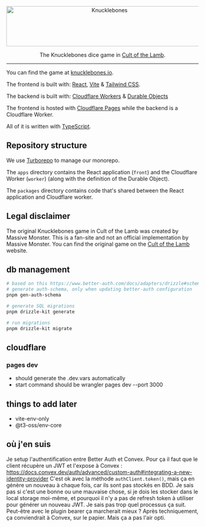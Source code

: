 <p align="center">
  <a href="https://knucklebones.io" target="_blank">
    <picture>
      <source media="(prefers-color-scheme: dark)" srcset="./.github/logo-dark.svg">
      <source media="(prefers-color-scheme: light)" srcset="./.github/logo-light.svg">
      <img alt="Knucklebones" src="./.github/logo-light.svg" width="525" height="105" style="max-width: 100%;">
    </picture>
  </a>
</p>

<p align="center">
  The Knucklebones dice game in <a href="https://www.cultofthelamb.com/" target="_blank">Cult of the Lamb</a>.
</p>

---

You can find the game at [knucklebones.io](https://knucklebones.io/).

The frontend is built with: [React](https://reactjs.org/), [Vite](https://vitejs.dev/) & [Tailwind CSS](https://tailwindcss.com/).

The backend is built with: [Cloudflare Workers](https://developers.cloudflare.com/workers/) & [Durable Objects](https://developers.cloudflare.com/workers/runtime-apis/durable-objects/)

The frontend is hosted with [Cloudflare Pages](https://developers.cloudflare.com/pages/) while the backend is a Cloudflare Worker.

All of it is written with [TypeScript](https://www.typescriptlang.org/).

## Repository structure

We use [Turborepo](https://turbo.build/) to manage our monorepo.

The `apps` directory contains the React application (`front`) and the Cloudflare Worker (`worker`) (along with the definition of the Durable Object).

The `packages` directory contains code that's shared between the React application and Cloudflare worker.

## Legal disclaimer

The original Knucklebones game in Cult of the Lamb was created by Massive Monster. This is a fan-site and not an official implementation by Massive Monster. You can find the original game on the [Cult of the Lamb](https://www.cultofthelamb.com/) website.

## db management

```sh
# based on this https://www.better-auth.com/docs/adapters/drizzle#schema-generation--migration
# generate auth-schema, only when updating better-auth configuration
pnpm gen-auth-schema

# generate SQL migrations
pnpm drizzle-kit generate

# run migrations
pnpm drizzle-kit migrate
```

## cloudflare

### pages dev

- should generate the .dev.vars automatically
- start command should be wrangler pages dev --port 3000

## things to add later

- vite-env-only
- @t3-oss/env-core

## où j'en suis

Je setup l'authentification entre Better Auth et Convex. Pour ça il faut que le client récupère un JWT et l'expose à Convex : https://docs.convex.dev/auth/advanced/custom-auth#integrating-a-new-identity-provider
C'est ok avec la méthode `authClient.token()`, mais ça en génère un nouveau à chaque fois, car ils sont pas stockés en BDD. Je sais pas si c'est une bonne ou une mauvaise chose, si je dois les stocker dans le local storage moi-même, et pourquoi il n'y a pas de refresh token à utiliser pour générer un nouveau JWT. Je sais pas trop quel processus ça suit. Peut-être avec le plugin bearer ça marcherait mieux ? Après techniquement, ça conviendrait à Convex, sur le papier. Mais ça a pas l'air opti.
